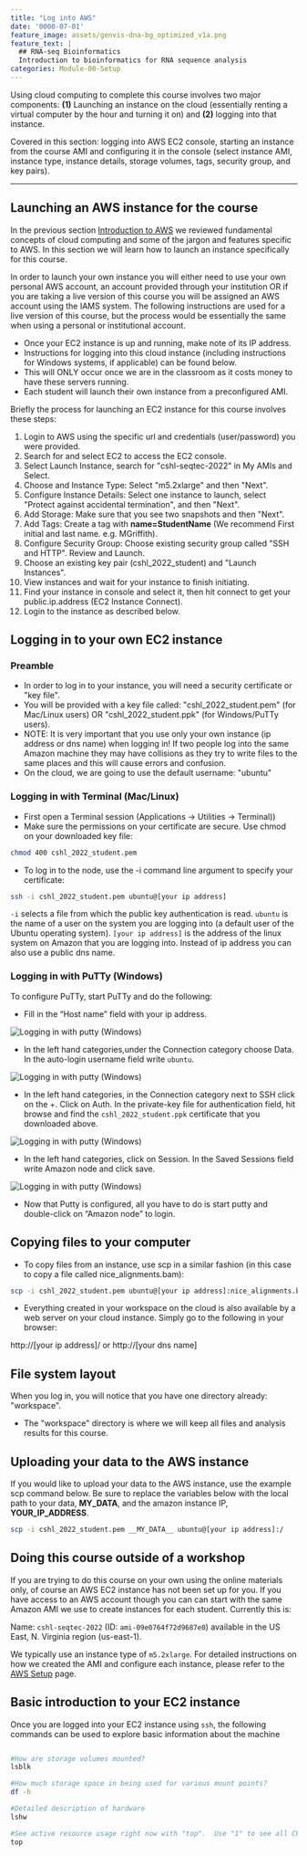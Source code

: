 ```yaml
---
title: "Log into AWS"
date: '0000-07-01'
feature_image: assets/genvis-dna-bg_optimized_v1a.png
feature_text: |
  ## RNA-seq Bioinformatics
  Introduction to bioinformatics for RNA sequence analysis
categories: Module-00-Setup
---
```


Using cloud computing to complete this course involves two major components: **(1)** Launching an instance on the cloud (essentially renting a virtual computer by the hour and turning it on) and **(2)** logging into that instance.

Covered in this section: logging into AWS EC2 console, starting an instance from the course AMI and configuring it in the console (select instance AMI, instance type, instance details, storage volumes, tags, security group, and key pairs).

***

## Launching an AWS instance for the course
In the previous section [Introduction to AWS](https://rnabio.org/module-00-setup/0000/04/01/Intro_to_AWS/) we reviewed fundamental concepts of cloud computing and some of the jargon and features specific to AWS. In this section we will learn how to launch an instance specifically for this course.

In order to launch your own instance you will either need to use your own personal AWS account, an account provided through your institution OR if you are taking a live version of this course you will be assigned an AWS account using the IAMS system. The following instructions are used for a live version of this course, but the process would be essentially the same when using a personal or institutional account.

* Once your EC2 instance is up and running, make note of its IP address.
* Instructions for logging into this cloud instance (including instructions for Windows systems, if applicable) can be found below.
* This will ONLY occur once we are in the classroom as it costs money to have these servers running.
* Each student will launch their own instance from a preconfigured AMI.

Briefly the process for launching an EC2 instance for this course involves these steps:
1. Login to AWS using the specific url and credentials (user/password) you were provided.
2. Search for and select EC2 to access the EC2 console.
3. Select Launch Instance, search for "cshl-seqtec-2022" in My AMIs and Select.
4. Choose and Instance Type: Select "m5.2xlarge" and then "Next".
5. Configure Instance Details: Select one instance to launch, select "Protect against accidental termination", and then "Next".
6. Add Storage: Make sure that you see two snapshots and then "Next".
7. Add Tags: Create a tag with **name=StudentName** (We recommend First initial and last name. e.g. MGriffith).
8. Configure Security Group: Choose existing security group called "SSH and HTTP". Review and Launch.
9. Choose an existing key pair (cshl_2022_student) and "Launch Instances".
10. View instances and wait for your instance to finish initiating.
11. Find your instance in console and select it, then hit connect to get your public.ip.address (EC2 Instance Connect).
12. Login to the instance as described below.

## Logging in to your own EC2 instance

### Preamble

* In order to log in to your instance, you will need a security certificate or "key file".
 * You will be provided with a key file called: "cshl_2022_student.pem" (for Mac/Linux users) OR "cshl_2022_student.ppk" (for Windows/PuTTy users).
* NOTE: It is very important that you use only your own instance (ip address or dns name) when logging in!  If two people log into the same Amazon machine they may have collisions as they try to write files to the same places and this will cause errors and confusion.
* On the cloud, we are going to use the default username: "ubuntu"

### Logging in with Terminal (Mac/Linux)

* First open a Terminal session (Applications -> Utilities -> Terminal))
* Make sure the permissions on your certificate are secure. Use chmod on your downloaded key file:

```bash
chmod 400 cshl_2022_student.pem
```

* To log in to the node, use the -i command line argument to specify your certificate:

```bash
ssh -i cshl_2022_student.pem ubuntu@[your ip address]
```

`-i` selects a file from which the public key authentication is read.  `ubuntu` is the name of a user on the system you are logging into (a default user of the Ubuntu operating system). `[your ip address]` is the address of the linux system on Amazon that you are logging into. Instead of ip address you can also use a public dns name.

### Logging in with PuTTy (Windows)

To configure PuTTy, start PuTTy and do the following:
* Fill in the “Host name” field with your ip address.

![Logging in with putty (Windows)](/assets/module_0/PuTTY_Session.png)

* In the left hand categories,under the Connection category choose Data. In the auto-login username field write `ubuntu`.

![Logging in with putty (Windows)](/assets/module_0/PuTTY_Data.png)

* In the left hand categories, in the Connection category next to SSH click on the +. Click on Auth. In the private-key file for authentication field, hit browse and find the `cshl_2022_student.ppk` certificate that you downloaded above.

![Logging in with putty (Windows)](/assets/module_0/PuTTY_SSH_Auth.png)

* In the left hand categories, click on Session. In the Saved Sessions field write Amazon node and click save.

![Logging in with putty (Windows)](/assets/module_0/PuTTY_Save.png)

* Now that Putty is configured, all you have to do is start putty and double-click on “Amazon node” to login.

## Copying files to your computer

* To copy files from an instance, use scp in a similar fashion (in this case to copy a file called nice_alignments.bam):

```bash
scp -i cshl_2022_student.pem ubuntu@[your ip address]:nice_alignments.bam .
```

* Everything created in your workspace on the cloud is also available by a web server on your cloud instance.  Simply go to the following in your browser:

http://[your ip address]/ or http://[your dns name]

## File system layout

When you log in, you will notice that you have one  directory already: "workspace".

* The "workspace" directory is where we will keep all files and analysis results for this course.

## Uploading your data to the AWS instance
If you would like to upload your data to the AWS instance, use the example scp command below.  Be sure to replace the variables below with the local path to your data, __MY_DATA__, and the amazon instance IP, __YOUR_IP_ADDRESS__.

```bash
scp -i cshl_2022_student.pem __MY_DATA__ ubuntu@[your ip address]:/
```

## Doing this course outside of a workshop
If you are trying to do this course on your own using the online materials only, of course an AWS EC2 instance has not been set up for you. If you have access to an AWS account though you can can start with the same Amazon AMI we use to create instances for each student. Currently this is:

Name: `cshl-seqtec-2022` (ID: `ami-09e0764f72d9687e0`) available in the US East, N. Virginia region (us-east-1).

We typically use an instance type of `m5.2xlarge`. For detailed instructions on how we created the AMI and configure each instance, please refer to the [AWS Setup](https://rnabio.org/module-09-appendix/0009/09/01/AWS_Setup/) page.

## Basic introduction to your EC2 instance

Once you are logged into your EC2 instance using `ssh`, the following commands can be used to explore basic information about the machine
```bash

#How are storage volumes mounted?
lsblk

#How much storage space in being used for various mount points?
df -h

#Detailed description of hardware
lshw

#See active resource usage right now with "top".  Use "1" to see all CPUs individually.  Use "q" to exit
top

```
